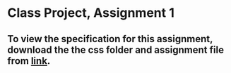 # Class Project, Assignment 1
To view the specification for this assignment, download the the css folder and assignment file from [link](../CourseMaterial/class_project/).
- 

